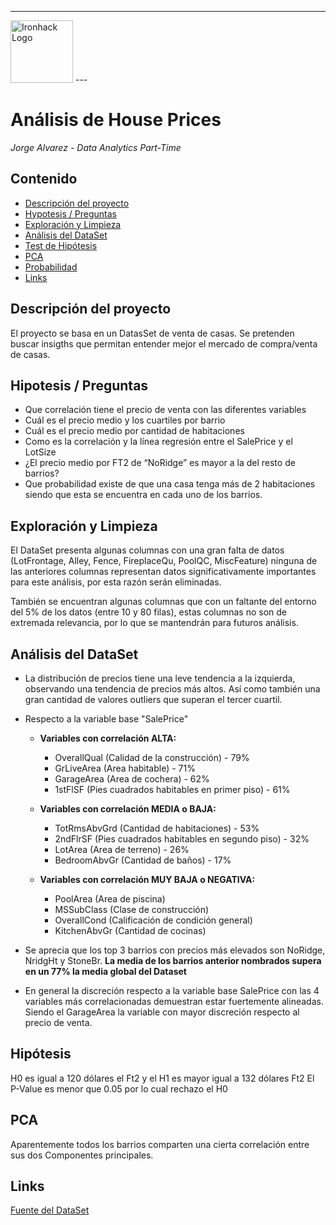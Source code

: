
---
<img src="https://bit.ly/2VnXWr2" alt="Ironhack Logo" width="100"/>
---

# Análisis de House Prices
*Jorge Alvarez - Data Analytics Part-Time*

## Contenido
- [Descripción del proyecto](#description)
- [Hypotesis / Preguntas](#question)
- [Exploración y Limpieza](#exp_clean)
- [Análisis del DataSet](#analytics)
- [Test de Hipótesis](#h_test)
- [PCA](#pca)
- [Probabilidad](#)
- [Links](#link)

<a name="description"></a>
## Descripción del proyecto

El proyecto se basa en un DatasSet de venta de casas. Se pretenden buscar insigths que permitan entender mejor el mercado de compra/venta de casas.

<a name="question"></a>
## Hipotesis / Preguntas
- Que correlación tiene el precio de venta con las diferentes variables
- Cuál es el precio medio y los cuartiles por barrio
- Cuál es el precio medio por cantidad de habitaciones
- Como es la correlación y la línea regresión entre el SalePrice y el LotSize
- ¿El precio medio por FT2 de “NoRidge” es mayor a la del resto de barrios?
- Que probabilidad existe de que una casa tenga más de 2 habitaciones siendo que esta se encuentra en cada uno de los barrios.

<a name="exp_clean"></a>
## Exploración y Limpieza

El DataSet presenta algunas columnas con una gran falta de datos (LotFrontage, Alley, Fence, FireplaceQu, PoolQC, MiscFeature) ninguna de las anteriores columnas representan datos significativamente importantes para este análisis, por esta razón serán eliminadas.

También se encuentran algunas columnas que con un faltante del entorno del 5% de los datos (entre 10 y 80 filas), estas columnas no son de extremada relevancia, por lo que se mantendrán para futuros análisis.

<a name="analytics"></a>
## Análisis del  DataSet

- La distribución de precios tiene una leve tendencia a la izquierda, observando una tendencia de precios más altos. Así como también una gran cantidad de valores outliers que superan el tercer cuartil.

- Respecto a la variable base "SalePrice" 

    - **Variables con correlación ALTA:** 
        - OverallQual (Calidad de la construcción) - 79%
        - GrLiveArea (Area habitable) - 71%
        - GarageArea (Area de cochera) - 62%
        - 1stFlSF (Pies cuadrados habitables en primer piso) - 61%

    - **Variables con correlación MEDIA o BAJA:**
        - TotRmsAbvGrd (Cantidad de habitaciones) - 53%
        - 2ndFlrSF (Pies cuadrados habitables en segundo piso) - 32%
        - LotArea (Area de terreno) - 26%
        - BedroomAbvGr (Cantidad de baños) - 17%

    - **Variables con correlación MUY BAJA o NEGATIVA:**
        - PoolArea (Area de piscina)
        - MSSubClass (Clase de construcción)
        - OverallCond (Calificación de condición general)
        - KitchenAbvGr (Cantidad de cocinas)

- Se aprecia que los top 3 barrios con precios más elevados son NoRidge, NridgHt y StoneBr. **La media de los barrios anterior nombrados supera en un 77% la media global del Dataset**

- En general la discreción respecto a la variable base SalePrice con las 4 variables más correlacionadas demuestran estar fuertemente alineadas. Siendo el GarageArea la variable con mayor discreción respecto al precio de venta.

<a name="h_test"></a>
## Hipótesis
H0 es igual a 120 dólares el Ft2 y el H1 es mayor igual a 132 dólares Ft2
El P-Value es menor que 0.05 por lo cual rechazo el H0

<a name="pca"></a>
## PCA
Aparentemente todos los barrios comparten una cierta correlación entre sus dos Componentes principales.

<a name="link"></a>
## Links
[Fuente del DataSet](https://www.kaggle.com/c/house-prices-advanced-regression-techniques/data)


